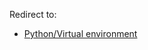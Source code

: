 Redirect to:

*   [Python/Virtual environment](/index.php?title=Python/Virtual_environment&redirect=no "Python/Virtual environment")